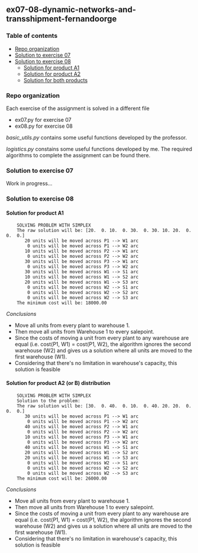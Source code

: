 ## ex07-08-dynamic-networks-and-transshipment-fernandoorge

### Table of contents
* [Repo organization](#repo-organization)
* [Solution to exercise 07](#solution-to-exercise-07)
* [Solution to exercise 08](#solution-to-exercise-08)
  * [Solution for product A1](#solution-for-product-a1)
  * [Solution for product A2](#solution-for-product-a2)
  * [Solution for both products](#solution-for-both-products)

### Repo organization

Each exercise of the assignment is solved in a different file
* ex07.py for exercise 07
* ex08.py for exercise 08

*basic_utils.py* contains some useful functions developed by the professor.

*logistics.py*  constains some useful functions developed by me. The required 
algorithms to complete the assignment can be found there.


### Solution to exercise 07

Work in progress...

### Solution to exercise 08

#### Solution for product A1

```
    SOLVING PROBLEM WITH SIMPLEX
    The raw solution will be: [20.  0. 10.  0. 30.  0. 30. 10. 20.  0.  0.  0.]
       20 units will be moved across P1 --> W1 arc
        0 units will be moved across P1 --> W2 arc
       10 units will be moved across P2 --> W1 arc
        0 units will be moved across P2 --> W2 arc
       30 units will be moved across P3 --> W1 arc
        0 units will be moved across P3 --> W2 arc
       30 units will be moved across W1 --> S1 arc
       10 units will be moved across W1 --> S2 arc
       20 units will be moved across W1 --> S3 arc
        0 units will be moved across W2 --> S1 arc
        0 units will be moved across W2 --> S2 arc
        0 units will be moved across W2 --> S3 arc
    The minimum cost will be: 18000.00
```

*Conclusions*

* Move all units from every plant to warehouse 1.
* Then move all units from Warehouse 1 to every salepoint.
* Since the costs of moving a unit from every plant to any warehouse are equal (i.e. cost(P1, W1) = cost(P1, W2), the algorithm ignores the second warehouse (W2) and gives us a solution where all units are moved to the first warehouse (W1).
* Considering that there's no limitation in warehouse's capacity, this solution is feasible
      
#### Solution for product A2 (or B) distribution

```
    SOLVING PROBLEM WITH SIMPLEX
    Solution to the problem:
    The raw solution will be: [30.  0. 40.  0. 10.  0. 40. 20. 20.  0.  0.  0.]
       30 units will be moved across P1 --> W1 arc
        0 units will be moved across P1 --> W2 arc
       40 units will be moved across P2 --> W1 arc
        0 units will be moved across P2 --> W2 arc
       10 units will be moved across P3 --> W1 arc
        0 units will be moved across P3 --> W2 arc
       40 units will be moved across W1 --> S1 arc
       20 units will be moved across W1 --> S2 arc
       20 units will be moved across W1 --> S3 arc
        0 units will be moved across W2 --> S1 arc
        0 units will be moved across W2 --> S2 arc
        0 units will be moved across W2 --> S3 arc
    The minimum cost will be: 26000.00
```

*Conclusions*

* Move all units from every plant to warehouse 1.
* Then move all units from Warehouse 1 to every salepoint.
* Since the costs of moving a unit from every plant to any warehouse are equal (i.e. cost(P1, W1) = cost(P1, W2), the algorithm ignores the second warehouse (W2) and gives us a solution where all units are moved to the first warehouse (W1).
* Considering that there's no limitation in warehouse's capacity, this solution is feasible

